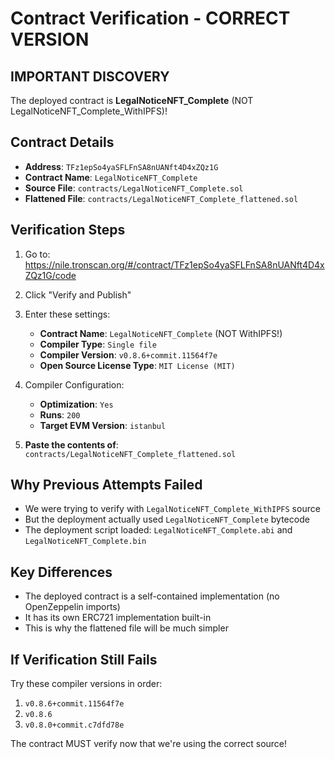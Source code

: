 # Contract Verification - CORRECT VERSION

## IMPORTANT DISCOVERY
The deployed contract is **LegalNoticeNFT_Complete** (NOT LegalNoticeNFT_Complete_WithIPFS)!

## Contract Details
- **Address**: `TFz1epSo4yaSFLFnSA8nUANft4D4xZQz1G`
- **Contract Name**: `LegalNoticeNFT_Complete`
- **Source File**: `contracts/LegalNoticeNFT_Complete.sol`
- **Flattened File**: `contracts/LegalNoticeNFT_Complete_flattened.sol`

## Verification Steps

1. Go to: https://nile.tronscan.org/#/contract/TFz1epSo4yaSFLFnSA8nUANft4D4xZQz1G/code

2. Click "Verify and Publish"

3. Enter these settings:
   - **Contract Name**: `LegalNoticeNFT_Complete` (NOT WithIPFS!)
   - **Compiler Type**: `Single file`
   - **Compiler Version**: `v0.8.6+commit.11564f7e`
   - **Open Source License Type**: `MIT License (MIT)`

4. Compiler Configuration:
   - **Optimization**: `Yes`
   - **Runs**: `200`
   - **Target EVM Version**: `istanbul`

5. **Paste the contents of**: `contracts/LegalNoticeNFT_Complete_flattened.sol`

## Why Previous Attempts Failed
- We were trying to verify with `LegalNoticeNFT_Complete_WithIPFS` source
- But the deployment actually used `LegalNoticeNFT_Complete` bytecode
- The deployment script loaded: `LegalNoticeNFT_Complete.abi` and `LegalNoticeNFT_Complete.bin`

## Key Differences
- The deployed contract is a self-contained implementation (no OpenZeppelin imports)
- It has its own ERC721 implementation built-in
- This is why the flattened file will be much simpler

## If Verification Still Fails
Try these compiler versions in order:
1. `v0.8.6+commit.11564f7e`
2. `v0.8.6`
3. `v0.8.0+commit.c7dfd78e`

The contract MUST verify now that we're using the correct source!